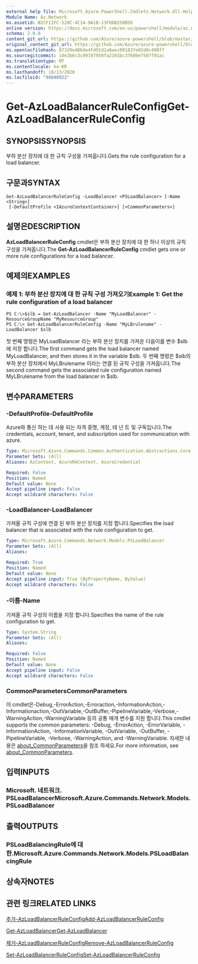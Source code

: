 ```yaml
---
external help file: Microsoft.Azure.PowerShell.Cmdlets.Network.dll-Help.xml
Module Name: Az.Network
ms.assetid: B2CF11FC-520C-4C14-9A1B-13F06B250B5D
online version: https://docs.microsoft.com/en-us/powershell/module/az.network/get-azloadbalancerruleconfig
schema: 2.0.0
content_git_url: https://github.com/Azure/azure-powershell/blob/master/src/Network/Network/help/Get-AzLoadBalancerRuleConfig.md
original_content_git_url: https://github.com/Azure/azure-powershell/blob/master/src/Network/Network/help/Get-AzLoadBalancerRuleConfig.md
ms.openlocfilehash: 87329e4864e4fd91d1a8aec09183fe02d8c498ff
ms.sourcegitcommit: 1de2b6c3c99197958fa2101bc37680e7507f91ac
ms.translationtype: MT
ms.contentlocale: ko-KR
ms.lasthandoff: 10/13/2020
ms.locfileid: "94048922"
---
```

# <span data-ttu-id="09893-101">Get-AzLoadBalancerRuleConfig</span><span class="sxs-lookup"><span data-stu-id="09893-101">Get-AzLoadBalancerRuleConfig</span></span>

## <span data-ttu-id="09893-102">SYNOPSIS</span><span class="sxs-lookup"><span data-stu-id="09893-102">SYNOPSIS</span></span>
<span data-ttu-id="09893-103">부하 분산 장치에 대 한 규칙 구성을 가져옵니다.</span><span class="sxs-lookup"><span data-stu-id="09893-103">Gets the rule configuration for a load balancer.</span></span>

## <span data-ttu-id="09893-104">구문과</span><span class="sxs-lookup"><span data-stu-id="09893-104">SYNTAX</span></span>

```
Get-AzLoadBalancerRuleConfig -LoadBalancer <PSLoadBalancer> [-Name <String>]
 [-DefaultProfile <IAzureContextContainer>] [<CommonParameters>]
```

## <span data-ttu-id="09893-105">설명은</span><span class="sxs-lookup"><span data-stu-id="09893-105">DESCRIPTION</span></span>
<span data-ttu-id="09893-106">**AzLoadBalancerRuleConfig** cmdlet은 부하 분산 장치에 대 한 하나 이상의 규칙 구성을 가져옵니다.</span><span class="sxs-lookup"><span data-stu-id="09893-106">The **Get-AzLoadBalancerRuleConfig** cmdlet gets one or more rule configurations for a load balancer.</span></span>

## <span data-ttu-id="09893-107">예제의</span><span class="sxs-lookup"><span data-stu-id="09893-107">EXAMPLES</span></span>

### <span data-ttu-id="09893-108">예제 1: 부하 분산 장치에 대 한 규칙 구성 가져오기</span><span class="sxs-lookup"><span data-stu-id="09893-108">Example 1: Get the rule configuration of a load balancer</span></span>
```
PS C:\>$slb = Get-AzLoadBalancer -Name "MyLoadBalancer" -ResourceGroupName "MyResourceGroup"
PS C:\> Get-AzLoadBalancerRuleConfig -Name "MyLBrulename" -LoadBalancer $slb
```

<span data-ttu-id="09893-109">첫 번째 명령은 MyLoadBalancer 라는 부하 분산 장치를 가져온 다음이를 변수 $slb에 저장 합니다.</span><span class="sxs-lookup"><span data-stu-id="09893-109">The first command gets the load balancer named MyLoadBalancer, and then stores it in the variable $slb.</span></span>
<span data-ttu-id="09893-110">두 번째 명령은 $slb의 부하 분산 장치에서 MyLBrulename 이라는 연결 된 규칙 구성을 가져옵니다.</span><span class="sxs-lookup"><span data-stu-id="09893-110">The second command gets the associated rule configuration named MyLBrulename from the load balancer in $slb.</span></span>

## <span data-ttu-id="09893-111">변수</span><span class="sxs-lookup"><span data-stu-id="09893-111">PARAMETERS</span></span>

### <span data-ttu-id="09893-112">-DefaultProfile</span><span class="sxs-lookup"><span data-stu-id="09893-112">-DefaultProfile</span></span>
<span data-ttu-id="09893-113">Azure와 통신 하는 데 사용 되는 자격 증명, 계정, 테 넌 트 및 구독입니다.</span><span class="sxs-lookup"><span data-stu-id="09893-113">The credentials, account, tenant, and subscription used for communication with azure.</span></span>

```yaml
Type: Microsoft.Azure.Commands.Common.Authentication.Abstractions.Core.IAzureContextContainer
Parameter Sets: (All)
Aliases: AzContext, AzureRmContext, AzureCredential

Required: False
Position: Named
Default value: None
Accept pipeline input: False
Accept wildcard characters: False
```

### <span data-ttu-id="09893-114">-LoadBalancer</span><span class="sxs-lookup"><span data-stu-id="09893-114">-LoadBalancer</span></span>
<span data-ttu-id="09893-115">가져올 규칙 구성에 연결 된 부하 분산 장치를 지정 합니다.</span><span class="sxs-lookup"><span data-stu-id="09893-115">Specifies the load balancer that is associated with the rule configuration to get.</span></span>

```yaml
Type: Microsoft.Azure.Commands.Network.Models.PSLoadBalancer
Parameter Sets: (All)
Aliases:

Required: True
Position: Named
Default value: None
Accept pipeline input: True (ByPropertyName, ByValue)
Accept wildcard characters: False
```

### <span data-ttu-id="09893-116">-이름</span><span class="sxs-lookup"><span data-stu-id="09893-116">-Name</span></span>
<span data-ttu-id="09893-117">가져올 규칙 구성의 이름을 지정 합니다.</span><span class="sxs-lookup"><span data-stu-id="09893-117">Specifies the name of the rule configuration to get.</span></span>

```yaml
Type: System.String
Parameter Sets: (All)
Aliases:

Required: False
Position: Named
Default value: None
Accept pipeline input: False
Accept wildcard characters: False
```

### <span data-ttu-id="09893-118">CommonParameters</span><span class="sxs-lookup"><span data-stu-id="09893-118">CommonParameters</span></span>
<span data-ttu-id="09893-119">이 cmdlet은-Debug,-ErrorAction,-Erroraction,-InformationAction,-Informationaction,-OutVariable,-OutBuffer,-PipelineVariable,-Verbose,-WarningAction,-WarningVariable 등의 공통 매개 변수를 지원 합니다.</span><span class="sxs-lookup"><span data-stu-id="09893-119">This cmdlet supports the common parameters: -Debug, -ErrorAction, -ErrorVariable, -InformationAction, -InformationVariable, -OutVariable, -OutBuffer, -PipelineVariable, -Verbose, -WarningAction, and -WarningVariable.</span></span> <span data-ttu-id="09893-120">자세한 내용은 [about_CommonParameters](http://go.microsoft.com/fwlink/?LinkID=113216)을 참조 하세요.</span><span class="sxs-lookup"><span data-stu-id="09893-120">For more information, see [about_CommonParameters](http://go.microsoft.com/fwlink/?LinkID=113216).</span></span>

## <span data-ttu-id="09893-121">입력</span><span class="sxs-lookup"><span data-stu-id="09893-121">INPUTS</span></span>

### <span data-ttu-id="09893-122">Microsoft. 네트워크. PSLoadBalancer</span><span class="sxs-lookup"><span data-stu-id="09893-122">Microsoft.Azure.Commands.Network.Models.PSLoadBalancer</span></span>

## <span data-ttu-id="09893-123">출력</span><span class="sxs-lookup"><span data-stu-id="09893-123">OUTPUTS</span></span>

### <span data-ttu-id="09893-124">PSLoadBalancingRule에 대 한.</span><span class="sxs-lookup"><span data-stu-id="09893-124">Microsoft.Azure.Commands.Network.Models.PSLoadBalancingRule</span></span>

## <span data-ttu-id="09893-125">상속자</span><span class="sxs-lookup"><span data-stu-id="09893-125">NOTES</span></span>

## <span data-ttu-id="09893-126">관련 링크</span><span class="sxs-lookup"><span data-stu-id="09893-126">RELATED LINKS</span></span>

[<span data-ttu-id="09893-127">추가-AzLoadBalancerRuleConfig</span><span class="sxs-lookup"><span data-stu-id="09893-127">Add-AzLoadBalancerRuleConfig</span></span>](./Add-AzLoadBalancerRuleConfig.md)

[<span data-ttu-id="09893-128">Get-AzLoadBalancer</span><span class="sxs-lookup"><span data-stu-id="09893-128">Get-AzLoadBalancer</span></span>](./Get-AzLoadBalancer.md)

[<span data-ttu-id="09893-129">제거-AzLoadBalancerRuleConfig</span><span class="sxs-lookup"><span data-stu-id="09893-129">Remove-AzLoadBalancerRuleConfig</span></span>](./Remove-AzLoadBalancerRuleConfig.md)

[<span data-ttu-id="09893-130">Set-AzLoadBalancerRuleConfig</span><span class="sxs-lookup"><span data-stu-id="09893-130">Set-AzLoadBalancerRuleConfig</span></span>](./Set-AzLoadBalancerRuleConfig.md)


